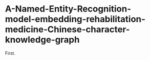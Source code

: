 # A-Named-Entity-Recognition-model-embedding-rehabilitation-medicine-Chinese-character-knowledge-graph
First.
